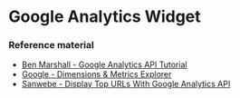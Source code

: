 Google Analytics Widget
=======================


### Reference material

 - [Ben Marshall - Google Analytics API Tutorial](https://benmarshall.me/google-analytics-api-tutorial/)
 - [Google - Dimensions & Metrics Explorer](https://developers.google.com/analytics/devguides/reporting/core/dimsmets)
 - [Sanwebe - Display Top URLs With Google Analytics API](https://www.sanwebe.com/2013/05/top-viewed-pages-with-google-analytics-api)